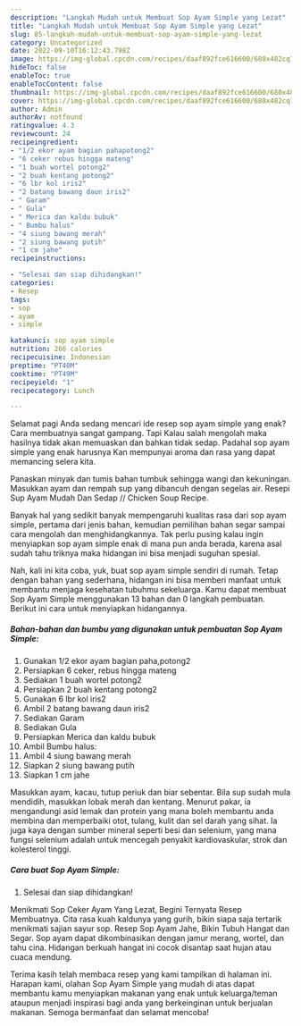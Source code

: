 ```yaml
---
description: "Langkah Mudah untuk Membuat Sop Ayam Simple yang Lezat"
title: "Langkah Mudah untuk Membuat Sop Ayam Simple yang Lezat"
slug: 85-langkah-mudah-untuk-membuat-sop-ayam-simple-yang-lezat
category: Uncategorized
date: 2022-09-10T16:12:43.798Z
image: https://img-global.cpcdn.com/recipes/daaf892fce616600/680x482cq70/sop-ayam-simple-foto-resep-utama.jpg
hideToc: false
enableToc: true
enableTocContent: false
thumbnail: https://img-global.cpcdn.com/recipes/daaf892fce616600/680x482cq70/sop-ayam-simple-foto-resep-utama.jpg
cover: https://img-global.cpcdn.com/recipes/daaf892fce616600/680x482cq70/sop-ayam-simple-foto-resep-utama.jpg
author: Admin
authorAv: notfound
ratingvalue: 4.3
reviewcount: 24
recipeingredient:
- "1/2 ekor ayam bagian pahapotong2"
- "6 ceker rebus hingga mateng"
- "1 buah wortel potong2"
- "2 buah kentang potong2"
- "6 lbr kol iris2"
- "2 batang bawang daun iris2"
- " Garam"
- " Gula"
- " Merica dan kaldu bubuk"
- " Bumbu halus"
- "4 siung bawang merah"
- "2 siung bawang putih"
- "1 cm jahe"
recipeinstructions:

- "Selesai dan siap dihidangkan!"
categories:
- Resep
tags:
- sop
- ayam
- simple

katakunci: sop ayam simple 
nutrition: 266 calories
recipecuisine: Indonesian
preptime: "PT40M"
cooktime: "PT49M"
recipeyield: "1"
recipecategory: Lunch

---
```



Selamat pagi Anda sedang mencari ide resep sop ayam simple yang enak? Cara membuatnya sangat gampang. Tapi Kalau salah mengolah maka hasilnya tidak akan memuaskan dan bahkan tidak sedap. Padahal sop ayam simple yang enak harusnya Kan mempunyai aroma dan rasa yang dapat memancing selera kita.


Panaskan minyak dan tumis bahan tumbuk sehingga wangi dan kekuningan. Masukkan ayam dan rempah sup yang dibancuh dengan segelas air. Resepi Sup Ayam Mudah Dan Sedap // Chicken Soup Recipe.

Banyak hal yang sedikit banyak mempengaruhi kualitas rasa dari sop ayam simple, pertama dari jenis bahan, kemudian pemilihan bahan segar sampai cara mengolah dan menghidangkannya. Tak perlu pusing kalau ingin menyiapkan sop ayam simple enak di mana pun anda berada, karena asal sudah tahu triknya maka hidangan ini bisa menjadi suguhan spesial.


Nah, kali ini kita coba, yuk, buat sop ayam simple sendiri di rumah. Tetap dengan bahan yang sederhana, hidangan ini bisa memberi manfaat untuk membantu menjaga kesehatan tubuhmu sekeluarga. Kamu dapat membuat Sop Ayam Simple menggunakan 13 bahan dan 0 langkah pembuatan. Berikut ini cara untuk menyiapkan hidangannya.

<!--inarticleads1-->

##### Bahan-bahan dan bumbu yang digunakan untuk pembuatan Sop Ayam Simple:

1. Gunakan 1/2 ekor ayam bagian paha,potong2
1. Persiapkan 6 ceker, rebus hingga mateng
1. Sediakan 1 buah wortel potong2
1. Persiapkan 2 buah kentang potong2
1. Gunakan 6 lbr kol iris2
1. Ambil 2 batang bawang daun iris2
1. Sediakan  Garam
1. Sediakan  Gula
1. Persiapkan  Merica dan kaldu bubuk
1. Ambil  Bumbu halus:
1. Ambil 4 siung bawang merah
1. Siapkan 2 siung bawang putih
1. Siapkan 1 cm jahe


Masukkan ayam, kacau, tutup periuk dan biar sebentar. Bila sup sudah mula mendidih, masukkan lobak merah dan kentang. Menurut pakar, ia mengandungi asid lemak dan protein yang mana boleh membantu anda membina dan memperbaiki otot, tulang, kulit dan sel darah yang sihat. Ia juga kaya dengan sumber mineral seperti besi dan selenium, yang mana fungsi selenium adalah untuk mencegah penyakit kardiovaskular, strok dan kolesterol tinggi. 

<!--inarticleads2-->

##### Cara buat Sop Ayam Simple:


1. Selesai dan siap dihidangkan!

Menikmati Sop Ceker Ayam Yang Lezat, Begini Ternyata Resep Membuatnya. Cita rasa kuah kaldunya yang gurih, bikin siapa saja tertarik menikmati sajian sayur sop. Resep Sop Ayam Jahe, Bikin Tubuh Hangat dan Segar. Sop ayam dapat dikombinasikan dengan jamur merang, wortel, dan tahu cina. Hidangan berkuah hangat ini cocok disantap saat hujan atau cuaca mendung. 

Terima kasih telah membaca resep yang kami tampilkan di halaman ini. Harapan kami, olahan Sop Ayam Simple yang mudah di atas dapat membantu kamu menyiapkan makanan yang enak untuk keluarga/teman ataupun menjadi inspirasi bagi anda yang berkeinginan untuk berjualan makanan. Semoga bermanfaat dan selamat mencoba!
